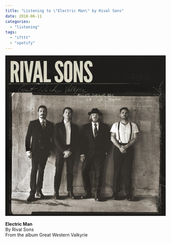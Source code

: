 ```yaml
---
title: "Listening to \"Electric Man\" by Rival Sons"
date: 2018-06-11
categories: 
  - "listening"
tags: 
  - "ifttt"
  - "spotify"
---
```


![](images/3bdf7e3ca4cb006b3313abf7fffb4c2cafc9dbf8)  
  
**Electric Man**  
By Rival Sons  
From the album Great Western Valkyrie
